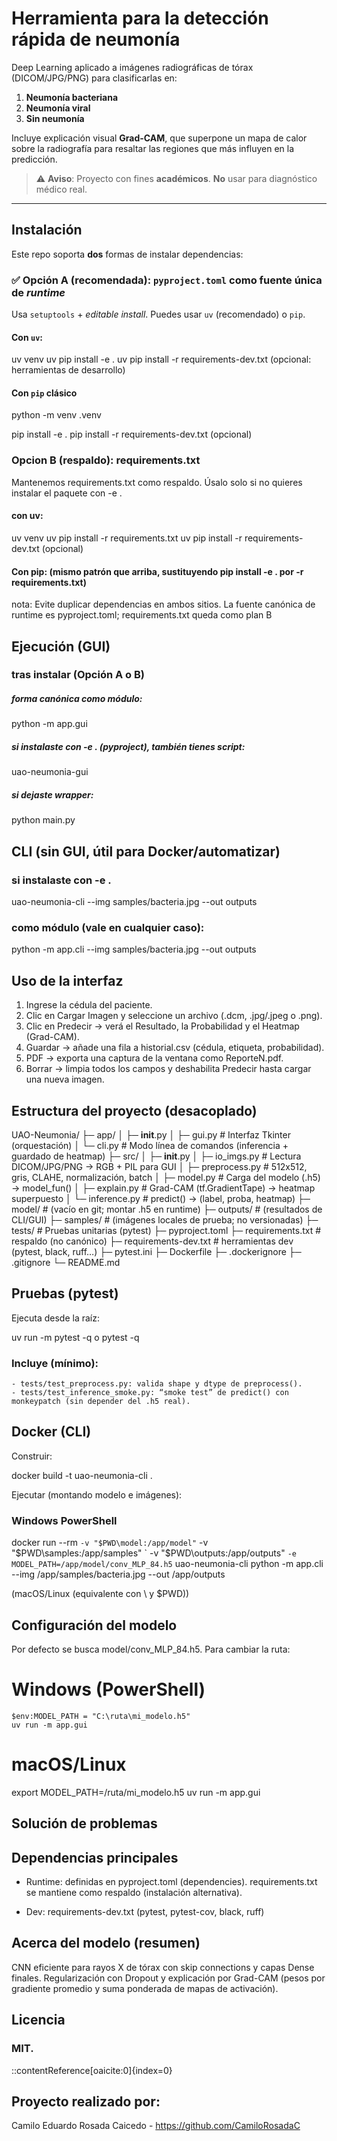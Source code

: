 # Herramienta para la detección rápida de neumonía

Deep Learning aplicado a imágenes radiográficas de tórax (DICOM/JPG/PNG) para clasificarlas en:

1. **Neumonía bacteriana**
2. **Neumonía viral**
3. **Sin neumonía**

Incluye explicación visual **Grad-CAM**, que superpone un mapa de calor sobre la radiografía para resaltar las regiones que más influyen en la predicción.

> ⚠️ **Aviso**: Proyecto con fines **académicos**. **No** usar para diagnóstico médico real.

---

## Instalación

Este repo soporta **dos** formas de instalar dependencias:

### ✅ Opción A (recomendada): `pyproject.toml` como fuente única de *runtime*
Usa `setuptools` + *editable install*. Puedes usar `uv` (recomendado) o `pip`.

#### **Con `uv`:**

uv venv
uv pip install -e .
uv pip install -r requirements-dev.txt (opcional: herramientas de desarrollo)

#### Con `pip` clásico

  python -m venv .venv

  pip install -e .
  pip install -r requirements-dev.txt    (opcional)

### Opcion B (respaldo): requirements.txt

  Mantenemos requirements.txt como respaldo. Úsalo solo si no quieres instalar el paquete con -e .

  #### con uv:

  uv venv
  uv pip install -r requirements.txt
  uv pip install -r requirements-dev.txt     (opcional)

  #### Con pip: (mismo patrón que arriba, sustituyendo pip install -e . por -r requirements.txt)
  nota: Evite duplicar dependencias en ambos sitios. La fuente canónica de runtime es pyproject.toml; requirements.txt queda como plan B

## Ejecución (GUI)

### tras instalar (Opción A o B)
  ##### forma canónica como módulo:
  python -m app.gui

  ##### si instalaste con -e . (pyproject), también tienes script:
  uao-neumonia-gui

  ##### si dejaste wrapper:
  python main.py

## CLI (sin GUI, útil para Docker/automatizar)

  ### si instalaste con -e .
  uao-neumonia-cli --img samples/bacteria.jpg --out outputs

  ### como módulo (vale en cualquier caso):
  python -m app.cli --img samples/bacteria.jpg --out outputs


## Uso de la interfaz
  
  1. Ingrese la cédula del paciente.
  2. Clic en Cargar Imagen y seleccione un archivo (.dcm, .jpg/.jpeg o .png).
  3. Clic en Predecir → verá el Resultado, la Probabilidad y el Heatmap (Grad-CAM).
  4. Guardar → añade una fila a historial.csv (cédula, etiqueta, probabilidad).
  5. PDF → exporta una captura de la ventana como ReporteN.pdf.
  6. Borrar → limpia todos los campos y deshabilita Predecir hasta cargar una nueva imagen.

## Estructura del proyecto (desacoplado)

  UAO-Neumonia/
  ├─ app/
  │  ├─ __init__.py
  │  ├─ gui.py      # Interfaz Tkinter (orquestación)
  │  └─ cli.py      # Modo línea de comandos (inferencia + guardado de heatmap)
  ├─ src/
  │  ├─ __init__.py
  │  ├─ io_imgs.py      # Lectura DICOM/JPG/PNG → RGB + PIL para GUI
  │  ├─ preprocess.py   # 512x512, gris, CLAHE, normalización, batch
  │  ├─ model.py        # Carga del modelo (.h5) → model_fun()
  │  ├─ explain.py      # Grad-CAM (tf.GradientTape) → heatmap superpuesto
  │  └─ inference.py    # predict() → (label, proba, heatmap)
  ├─ model/             # (vacío en git; montar .h5 en runtime)
  ├─ outputs/           # (resultados de CLI/GUI)
  ├─ samples/           # (imágenes locales de prueba; no versionadas)
  ├─ tests/             # Pruebas unitarias (pytest)
  ├─ pyproject.toml
  ├─ requirements.txt         # respaldo (no canónico)
  ├─ requirements-dev.txt     # herramientas dev (pytest, black, ruff…)
  ├─ pytest.ini
  ├─ Dockerfile
  ├─ .dockerignore
  ├─ .gitignore
  └─ README.md

## Pruebas (pytest)
  Ejecuta desde la raíz:

  uv run -m pytest -q
  o
  pytest -q

  ### Incluye (mínimo):

    - tests/test_preprocess.py: valida shape y dtype de preprocess().
    - tests/test_inference_smoke.py: “smoke test” de predict() con monkeypatch (sin depender del .h5 real).

## Docker (CLI)

Construir:

docker build -t uao-neumonia-cli .

Ejecutar (montando modelo e imágenes):

### Windows PowerShell
docker run --rm `
  -v "$PWD\model:/app/model" `
  -v "$PWD\samples:/app/samples" `
  -v "$PWD\outputs:/app/outputs" `
  -e MODEL_PATH=/app/model/conv_MLP_84.h5 `
  uao-neumonia-cli python -m app.cli --img /app/samples/bacteria.jpg --out /app/outputs

(macOS/Linux (equivalente con \ y $PWD))


## Configuración del modelo

Por defecto se busca model/conv_MLP_84.h5. Para cambiar la ruta:
  
  # Windows (PowerShell)

    $env:MODEL_PATH = "C:\ruta\mi_modelo.h5"
    uv run -m app.gui

  # macOS/Linux

  export MODEL_PATH=/ruta/mi_modelo.h5
  uv run -m app.gui

## Solución de problemas

## Dependencias principales

- Runtime: definidas en pyproject.toml (dependencies).
requirements.txt se mantiene como respaldo (instalación alternativa).

- Dev: requirements-dev.txt (pytest, pytest-cov, black, ruff)

## Acerca del modelo (resumen)
  CNN eficiente para rayos X de tórax con skip connections y capas Dense finales.
  Regularización con Dropout y explicación por Grad-CAM (pesos por gradiente promedio y suma ponderada de mapas de activación).

## Licencia

### MIT.
::contentReference[oaicite:0]{index=0}

## Proyecto realizado por:

Camilo Eduardo Rosada Caicedo - https://github.com/CamiloRosadaC

